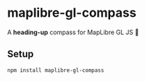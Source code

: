 # maplibre-gl-compass

A **heading-up** compass for MapLibre GL JS 🧭

## Setup

```sh
npm install maplibre-gl-compass
```